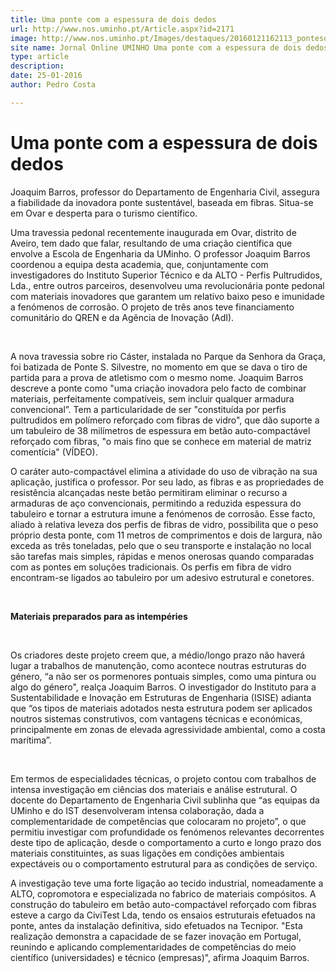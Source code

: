 ```yaml
---
title: Uma ponte com a espessura de dois dedos
url: http://www.nos.uminho.pt/Article.aspx?id=2171
image: http://www.nos.uminho.pt/Images/destaques/20160121162113_pontesosilvestre.jpg
site name: Jornal Online UMINHO Uma ponte com a espessura de dois dedos
type: article
description: 
date: 25-01-2016
author: Pedro Costa

---
```

# Uma ponte com a espessura de dois dedos


  

Joaquim Barros, professor do Departamento de Engenharia Civil, assegura a fiabilidade da inovadora ponte sustentável, baseada em fibras. Situa-se em Ovar e desperta para o turismo científico.

Uma travessia pedonal recentemente inaugurada em Ovar, distrito de Aveiro, tem dado que falar, resultando de uma criação científica que envolve a Escola de Engenharia da UMinho. O professor Joaquim Barros coordenou a equipa desta academia, que, conjuntamente com investigadores do Instituto Superior Técnico e da ALTO - Perfis Pultrudidos, Lda., entre outros parceiros, desenvolveu uma revolucionária ponte pedonal com materiais inovadores que garantem um relativo baixo peso e imunidade a fenómenos de corrosão. O projeto de três anos teve financiamento comunitário do QREN e da Agência de Inovação (AdI).

 

A nova travessia sobre rio Cáster, instalada no Parque da Senhora da Graça, foi batizada de Ponte S. Silvestre, no momento em que se dava o tiro de partida para a prova de atletismo com o mesmo nome. Joaquim Barros descreve a ponte como "uma criação inovadora pelo facto de combinar materiais, perfeitamente compatíveis, sem incluir qualquer armadura convencional”. Tem a particularidade de ser "constituída por perfis pultrudidos em polímero reforçado com fibras de vidro", que dão suporte a um tabuleiro de 38 milímetros de espessura em betão auto-compactável reforçado com fibras, "o mais fino que se conhece em material de matriz comentícia" (VÍDEO).

O caráter auto-compactável elimina a atividade do uso de vibração na sua aplicação, justifica o professor. Por seu lado, as fibras e as propriedades de resistência alcançadas neste betão permitiram eliminar o recurso a armaduras de aço convencionais, permitindo a reduzida espessura do tabuleiro e tornar a estrutura imune a fenómenos de corrosão. Esse facto, aliado à relativa leveza dos perfis de fibras de vidro, possibilita que o peso próprio desta ponte, com 11 metros de comprimentos e dois de largura, não exceda as três toneladas, pelo que o seu transporte e instalação no local são tarefas mais simples, rápidas e menos onerosas quando comparadas com as pontes em soluções tradicionais. Os perfis em fibra de vidro encontram-se ligados ao tabuleiro por um adesivo estrutural e conetores.

 

**Materiais preparados para as intempéries** 

 

Os criadores deste projeto creem que, a médio/longo prazo não haverá lugar a trabalhos de manutenção, como acontece noutras estruturas do género, “a não ser os pormenores pontuais simples, como uma pintura ou algo do género", realça Joaquim Barros. O investigador do Instituto para a Sustentabilidade e Inovação em Estruturas de Engenharia (ISISE) adianta que “os tipos de materiais adotados nesta estrutura podem ser aplicados noutros sistemas construtivos, com vantagens técnicas e económicas, principalmente em zonas de elevada agressividade ambiental, como a costa marítima”.

 

Em termos de especialidades técnicas, o projeto contou com trabalhos de intensa investigação em ciências dos materiais e análise estrutural. O docente do Departamento de Engenharia Civil sublinha que “as equipas da UMinho e do IST desenvolveram intensa colaboração, dada a complementaridade de competências que colocaram no projeto”, o que permitiu investigar com profundidade os fenómenos relevantes decorrentes deste tipo de aplicação, desde o comportamento a curto e longo prazo dos materiais constituintes, as suas ligações em condições ambientais expectáveis ou o comportamento estrutural para as condições de serviço.

A investigação teve uma forte ligação ao tecido industrial, nomeadamente a ALTO, copromotora e especializada no fabrico de materiais compósitos. A construção do tabuleiro em betão auto-compactável reforçado com fibras esteve a cargo da CiviTest Lda, tendo os ensaios estruturais efetuados na ponte, antes da instalação definitiva, sido efetuados na Tecnipor. "Esta realização demonstra a capacidade de se fazer inovação em Portugal, reunindo e aplicando complementaridades de competências do meio científico (universidades) e técnico (empresas)", afirma Joaquim Barros.

